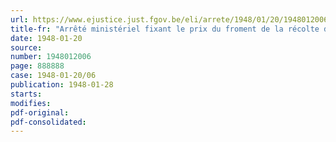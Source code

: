 ```yaml
---
url: https://www.ejustice.just.fgov.be/eli/arrete/1948/01/20/1948012006/justel
title-fr: "Arrêté ministériel fixant le prix du froment de la récolte de 1948"
date: 1948-01-20
source:
number: 1948012006
page: 888888
case: 1948-01-20/06
publication: 1948-01-28
starts:
modifies:
pdf-original:
pdf-consolidated:
---
```


